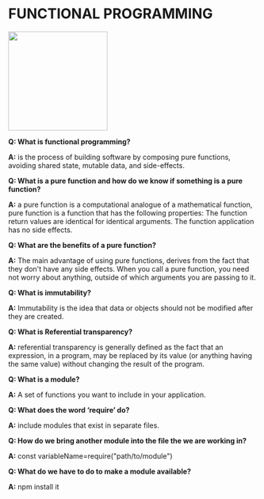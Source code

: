 # **FUNCTIONAL PROGRAMMING**

<img src="https://reactjs.org/logo-og.png" width="200">

**Q: What is functional programming?**

**A:** is the process of building software by composing pure functions, avoiding shared state, mutable data, and side-effects.

**Q: What is a pure function and how do we know if something is a pure function?**

**A:** a pure function is a computational analogue of a mathematical function, pure function is a function that has the following properties: The function return values are identical for identical arguments. The function application has no side effects.

**Q: What are the benefits of a pure function?**

**A:** The main advantage of using pure functions, derives from the fact that they don't have any side effects. When you call a pure function, you need not worry about anything, outside of which arguments you are passing to it.

**Q: What is immutability?**

**A:** Immutability is the idea that data or objects should not be modified after they are created.

**Q: What is Referential transparency?**

**A:** referential transparency is generally defined as the fact that an expression, in a program, may be replaced by its value (or anything having the same value) without changing the result of the program.

**Q: What is a module?**

**A:** A set of functions you want to include in your application.

**Q: What does the word ‘require’ do?**

**A:** include modules that exist in separate files.

**Q: How do we bring another module into the file the we are working in?**

**A:** const variableName=require("path/to/module")

**Q: What do we have to do to make a module available?**

**A:** npm install it
